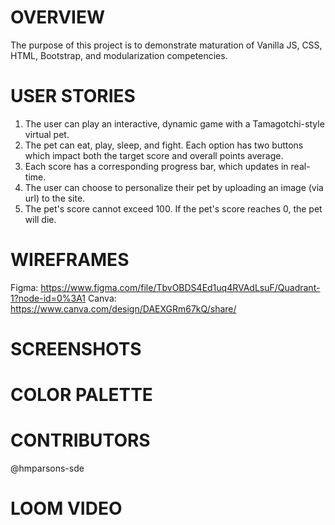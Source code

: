 # OVERVIEW

The purpose of this project is to demonstrate maturation of Vanilla JS, CSS, HTML, Bootstrap, and modularization competencies. 

# USER STORIES

1. The user can play an interactive, dynamic game with a Tamagotchi-style virtual pet.
2. The pet can eat, play, sleep, and fight. Each option has two buttons which impact both the target score and overall points average.
3. Each score has a corresponding progress bar, which updates in real-time. 
4. The user can choose to personalize their pet by uploading an image (via url) to the site.
5. The pet's score cannot exceed 100. If the pet's score reaches 0, the pet will die. 

# WIREFRAMES

Figma: https://www.figma.com/file/TbvOBDS4Ed1uq4RVAdLsuF/Quadrant-1?node-id=0%3A1
Canva: https://www.canva.com/design/DAEXGRm67kQ/share/

# SCREENSHOTS

# COLOR PALETTE



# CONTRIBUTORS

@hmparsons-sde

# LOOM VIDEO
